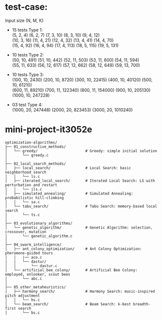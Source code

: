 # test-case:
Input size (N, M, K)
- 15 tests Type 1:  
(5, 2, 4) (6, 2, 7) (7, 3, 10) (8, 3, 10) (9, 4, 12)  
(10, 3, 16) (11, 4, 21) (12, 4, 32) (13, 4, 41) (14, 4, 70)  
(15, 4, 92) (16, 4, 94) (17, 4, 113) (18, 5, 115) (19, 5, 131)

- 10 tests Type 2:  
(50, 10, 491) (51, 10, 442) (52, 11, 503) (53, 11, 600) (54, 11, 594)  
(55, 11, 633) (56, 12, 617) (57, 12, 662) (58, 12, 649) (59, 13, 700)

- 10 tests Type 3:  
(100, 10, 2430)  (200, 10, 8720)   (300, 10, 22415)  (400, 10, 40120)  (500, 10, 61210)  
(600, 11, 89210) (700, 11, 122340) (800, 11, 154000) (900, 10, 205130) (1000, 10, 247228)

- 03 test Type 4:  
(1000, 20, 247448) (2000, 20, 823453) (3000, 20, 1010240)

# mini-project-it3052e
```
optimization-algorithms/
├── 01_constructive_methods/
│   └── greedy/                      # Greedy: simple initial solution
│       └── greedy.c
│
├── 02_local_search_methods/
│   ├── local_search/                # Local Search: basic neighborhood search
│   │   └── ls.c
│   ├── iterated_local_search/       # Iterated Local Search: LS with perturbation and restart
│   │   └── ils.c
│   ├── simulated_annealing/         # Simulated Annealing: probabilistic hill-climbing
│   │   └── sa.c
│   └── tabu_search/                 # Tabu Search: memory-based local search
│       └── ts.c
│
├── 03_evolutionary_algorithms/
│   └── genetic_algorithm/           # Genetic Algorithm: selection, crossover, mutation
│       └── genetic_algorithm.c
│
├── 04_swarm_intelligence/
│   ├── ant_colony_optimization/     # Ant Colony Optimization: pheromone-guided tours
│   │   |── aco.c
|   |   └── dastur/
│   │       └── dastur.c
│   └── artificial_bee_colony/       # Artificial Bee Colony: employed, onlooker, scout bees
│       └── abc.c
│
├── 05_other_metaheuristics/
│   ├── harmony_search/              # Harmony Search: music-inspired pitch adjustment
│   │   └── hs.c
│   └── beam_search/                 # Beam Search: k-best breadth-first search
│       └── bs.c
```
